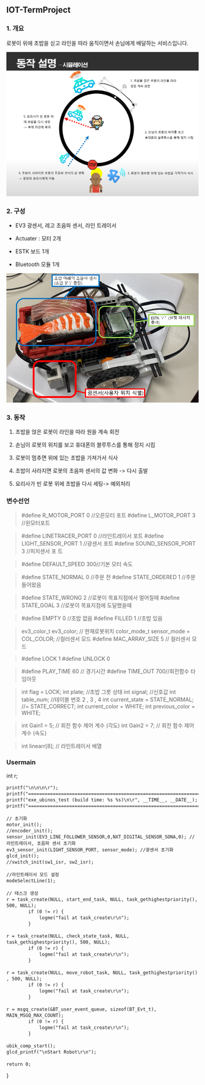 ## IOT-TermProject


### 1. 개요

로봇이 위에 초밥을 싣고 라인을 따라 움직이면서 손님에게 배달하는 서비스입니다.

![guideline](images/guideline.PNG "guideline")



### 2. 구성

- EV3 광센서, 레고 초음파 센서, 라인 트레이서

- Actuater : 모터 2개

- ESTK 보드 1개

- Bluetooth 모듈 1개

![servingRobot](images/servingRobot.PNG "servingRobot")


### 3. 동작 

1. 초밥을 얹은 로봇이 라인을 따라 원을 계속 회전

2. 손님이 로봇의 위치를 보고 휴대폰의 블루투스를 통해 정지 시킴

3. 로봇이 멈추면 위에 있는 초밥을 가져가서 식사

4. 초밥이 사라지면 로봇의 초음파 센서의 값 변화 -> 다시 출발

5. 요리사가 빈 로봇 위에 초밥을 다시 세팅-> 예외처리

### 변수선언

>#define R_MOTOR_PORT	0	//오른모터 포트
>#define L_MOTOR_PORT	3	//왼모터포트

>#define LINETRACER_PORT	0	//라인트레이서 포트
>#define LIGHT_SENSOR_PORT	1	//광센서 포트
>#define SOUND_SENSOR_PORT	3	//피치센서 포 트


>#define DEFAULT_SPEED	300//기본 모터 속도

>#define STATE_NORMAL	0	//주문 전
>#define STATE_ORDERED	1	//주문 들어왔음



>#define STATE_WRONG		2	//로봇이 목표지점에서 멀어질때
>#define STATE_GOAL		3	//로봇이 목표지점에 도달했을때


>#define EMPTY 0			//초밥 없음
>#define FILLED 1		//초밥 있음



>ev3_color_t ev3_color;	// 현재로봇위치
>color_mode_t sensor_mode = COL_COLOR; //컬러센서 모드
>#define MAC_ARRAY_SIZE	5 // 컬러센서 모드

>#define LOCK	1
>#define UNLOCK	0

>#define PLAY_TIME	60 // 경기시간
>#define TIME_OUT	700//회전함수 타임아웃


>int flag = LOCK;
>int plate;			//초밥 그릇 상태
>int signal;			//신호값
>int table_num;		//테이블 번호  2 , 3 , 4
>int current_state = STATE_NORMAL; //= STATE_CORRECT;
>int current_color = WHITE;
>int previous_color = WHITE;

>int Gain1 = 5;	// 회전 함수 제어 계수 (각도)
>int Gain2 = 7;	// 회전 함수 제어 계수 (속도)

>int linearr[8]; // 라인트레이서 배열


### Usermain

int r;

	printf("\n\n\n\r");
	printf("================================================================================\n\r");
	printf("exe_ubinos_test (build time: %s %s)\n\r", __TIME__, __DATE__);
	printf("================================================================================\n\r");

	// 초기화
	motor_init();
	//encoder_init();
	sensor_init(EV3_LINE_FOLLOWER_SENSOR,0,NXT_DIGITAL_SENSOR_SONA,0); // 라인트레이서, 초음파 센서 초기화
	ev3_sensor_init(LIGHT_SENSOR_PORT, sensor_mode); //광센서 초기화
	glcd_init();
	//switch_init(sw1_isr, sw2_isr);

	//라인트레이서 모드 설정
	modeSelectLine(1);

	// 태스크 생성
	r = task_create(NULL, start_end_task, NULL, task_gethighestpriority(), 500, NULL);
			if (0 != r) {
				logme("fail at task_create\r\n");
			}

	r = task_create(NULL, check_state_task, NULL, task_gethighestpriority(), 500, NULL);
			if (0 != r) {
				logme("fail at task_create\r\n");
			}

	r = task_create(NULL, move_robot_task, NULL, task_gethighestpriority() , 500, NULL);
			if (0 != r) {
				logme("fail at task_create\r\n");
			}

	r = msgq_create(&BT_user_event_queue, sizeof(BT_Evt_t), MAIN_MSGQ_MAX_COUNT);
			if (0 != r) {
				logme("fail at task_create\r\n");
			}

	ubik_comp_start();
	glcd_printf("\nStart Robot\r\n");

	return 0;
}




